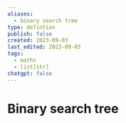 ```yaml
---
aliases:
  - binary search tree
type: defintion
publish: false
created: 2023-09-03
last_edited: 2023-09-03
tags:
  - maths
  - list[str]
chatgpt: false
---
```

# Binary search tree
